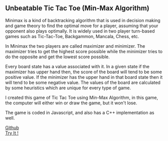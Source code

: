 ## Unbeatable Tic Tac Toe (Min-Max Algorithm)


<p>
Minimax is a kind of backtracking algorithm that is used in decision making and game theory to find the optimal move for a player, assuming that your opponent also plays optimally. It is widely used in two player turn-based games such as Tic-Tac-Toe, Backgammon, Mancala, Chess, etc.
</p>
<p>
In Minimax the two players are called maximizer and minimizer. The maximizer tries to get the highest score possible while the minimizer tries to do the opposite and get the lowest score possible.
</p>
<p>
Every board state has a value associated with it. In a given state if the maximizer has upper hand then, the score of the board will tend to be some positive value. If the minimizer has the upper hand in that board state then it will tend to be some negative value. The values of the board are calculated by some heuristics which are unique for every type of game.
</p>



<p>
I created this game of Tic Tac Toe using Min-Max Algorithm, in this game, the computer will either win or draw the game, but it won't lose.

The game is coded in Javascript, and also has a C++ implementation as well.
</p>

<a href="https://github.com/s-i-d-d-i-s/Unbeatable-Tic-Tac-Toe">Github</a>
<br>
<a href="https://s-i-d-d-i-s.github.io/Unbeatable-Tic-Tac-Toe/">Try It !</a>
<br>
